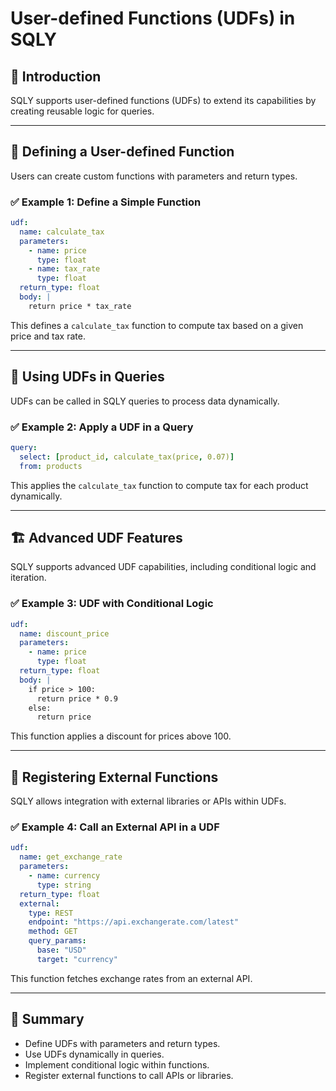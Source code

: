 # User-defined Functions (UDFs) in SQLY

## 📖 Introduction

SQLY supports user-defined functions (UDFs) to extend its capabilities by creating reusable logic for queries.

---

## 🔧 Defining a User-defined Function

Users can create custom functions with parameters and return types.

### ✅ Example 1: Define a Simple Function

```yaml
udf:
  name: calculate_tax
  parameters:
    - name: price
      type: float
    - name: tax_rate
      type: float
  return_type: float
  body: |
    return price * tax_rate
```

This defines a `calculate_tax` function to compute tax based on a given price and tax rate.

---

## 📌 Using UDFs in Queries

UDFs can be called in SQLY queries to process data dynamically.

### ✅ Example 2: Apply a UDF in a Query

```yaml
query:
  select: [product_id, calculate_tax(price, 0.07)]
  from: products
```

This applies the `calculate_tax` function to compute tax for each product dynamically.

---

## 🏗️ Advanced UDF Features

SQLY supports advanced UDF capabilities, including conditional logic and iteration.

### ✅ Example 3: UDF with Conditional Logic

```yaml
udf:
  name: discount_price
  parameters:
    - name: price
      type: float
  return_type: float
  body: |
    if price > 100:
      return price * 0.9
    else:
      return price
```

This function applies a discount for prices above 100.

---

## 🚀 Registering External Functions

SQLY allows integration with external libraries or APIs within UDFs.

### ✅ Example 4: Call an External API in a UDF

```yaml
udf:
  name: get_exchange_rate
  parameters:
    - name: currency
      type: string
  return_type: float
  external:
    type: REST
    endpoint: "https://api.exchangerate.com/latest"
    method: GET
    query_params:
      base: "USD"
      target: "currency"
```

This function fetches exchange rates from an external API.

---

## 📌 Summary

- Define UDFs with parameters and return types.
- Use UDFs dynamically in queries.
- Implement conditional logic within functions.
- Register external functions to call APIs or libraries.
